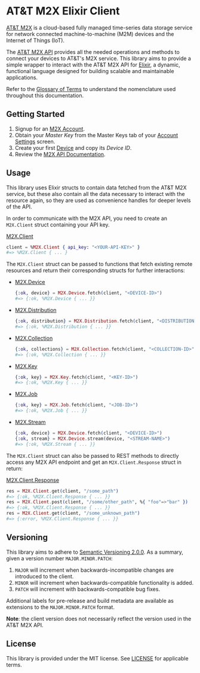 # AT&T M2X Elixir Client

[AT&T M2X](http://m2x.att.com) is a cloud-based fully managed time-series data storage service for network connected machine-to-machine (M2M) devices and the Internet of Things (IoT).

The [AT&T M2X API](https://m2x.att.com/developer/documentation/overview) provides all the needed operations and methods to connect your devices to AT&T's M2X service. This library aims to provide a simple wrapper to interact with the AT&T M2X API for [Elixir](http://elixir-lang.org/), a dynamic, functional language designed for building scalable and maintainable applications.

Refer to the [Glossary of Terms](https://m2x.att.com/developer/documentation/glossary) to understand the nomenclature used throughout this documentation.

## Getting Started
1. Signup for an [M2X Account](https://m2x.att.com/signup).
2. Obtain your _Master Key_ from the Master Keys tab of your [Account Settings](https://m2x.att.com/account) screen.
2. Create your first [Device](https://m2x.att.com/devices) and copy its _Device ID_.
3. Review the [M2X API Documentation](https://m2x.att.com/developer/documentation/overview).

## Usage

This library uses Elixir structs to contain data fetched from the AT&T M2X service, but these also contain all the data necessary to interact with the resource again, so they are used as convenience handles for deeper levels of the API.

In order to communicate with the M2X API, you need to create an `M2X.Client` struct containing your API key.

[M2X.Client](lib/m2x/device.ex)
```elixir
client = %M2X.Client { api_key: "<YOUR-API-KEY>" }
#=> %M2X.Client { ... }
```

The `M2X.Client` struct can be passed to functions that fetch existing remote resources and return their corresponding structs for further interactions:

- [M2X.Device](lib/m2x/device.ex)
  ```elixir
  {:ok, device} = M2X.Device.fetch(client, "<DEVICE-ID>")
  #=> {:ok, %M2X.Device { ... }}
  ```

- [M2X.Distribution](lib/m2x/distribution.ex)
  ```elixir
  {:ok, distribution} = M2X.Distribution.fetch(client, "<DISTRIBUTION-ID>")
  #=> {:ok, %M2X.Distribution { ... }}
  ```

- [M2X.Collection](lib/m2x/collection.ex)
  ```elixir
  {:ok, collections} = M2X.Collection.fetch(client, "<COLLECTION-ID>")
  #=> {:ok, %M2X.Collection { ... }}
  ```

- [M2X.Key](lib/m2x/key.ex)
  ```elixir
  {:ok, key} = M2X.Key.fetch(client, "<KEY-ID>")
  #=> {:ok, %M2X.Key { ... }}
  ```

- [M2X.Job](lib/m2x/job.ex)
  ```elixir
  {:ok, key} = M2X.Job.fetch(client, "<JOB-ID>")
  #=> {:ok, %M2X.Job { ... }}
  ```

- [M2X.Stream](lib/m2x/stream.ex)
  ```elixir
  {:ok, device} = M2X.Device.fetch(client, "<DEVICE-ID>")
  {:ok, stream} = M2X.Device.stream(device, "<STREAM-NAME>")
  #=> {:ok, %M2X.Stream { ... }}
  ```

The `M2X.Client` struct can also be passed to REST methods to directly access any M2X API endpoint and get an `M2X.Client.Response` struct in return:

[M2X.Client.Response](lib/m2x/response.ex)
```elixir
res = M2X.Client.get(client, "/some_path")
#=> {:ok, %M2X.Client.Response { ... }}
res = M2X.Client.post(client, "/some/other_path", %{ "foo"=>"bar" })
#=> {:ok, %M2X.Client.Response { ... }}
res = M2X.Client.get(client, "/some_unknown_path")
#=> {:error, %M2X.Client.Response { ... }}
```

## Versioning

This library aims to adhere to [Semantic Versioning 2.0.0](http://semver.org/). As a summary, given a version number `MAJOR.MINOR.PATCH`:

1. `MAJOR` will increment when backwards-incompatible changes are introduced to the client.
2. `MINOR` will increment when backwards-compatible functionality is added.
3. `PATCH` will increment with backwards-compatible bug fixes.

Additional labels for pre-release and build metadata are available as extensions to the `MAJOR.MINOR.PATCH` format.

**Note**: the client version does not necessarily reflect the version used in the AT&T M2X API.

## License

This library is provided under the MIT license. See [LICENSE](LICENSE) for applicable terms.
